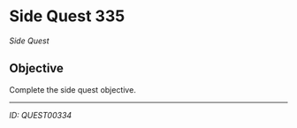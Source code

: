 # Side Quest 335

*Side Quest*

## Objective
Complete the side quest objective.

---
*ID: QUEST00334*